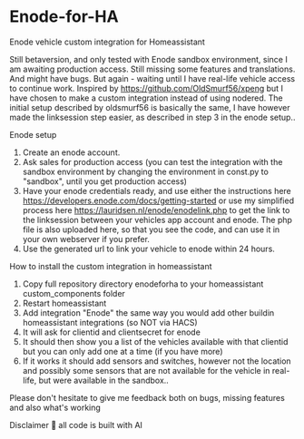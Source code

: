 # Enode-for-HA
Enode vehicle custom integration for Homeassistant

Still betaversion, and only tested with Enode sandbox environment, since I am awaiting production access.
Still missing some features and translations. And might have bugs. But again - waiting until I have real-life vehicle access to continue work.
Inspired by https://github.com/OldSmurf56/xpeng but I have chosen to make a custom integration instead of using nodered.
The initial setup described by oldsmurf56 is basically the same, I have however made the linksession step easier, as described in step 3 in the enode setup..


Enode setup
1) Create an enode account.
2) Ask sales for production access (you can test the integration with the sandbox environment by changing the environment in const.py to "sandbox", until you get production access)
3) Have your enode credentials ready, and use either the instructions here https://developers.enode.com/docs/getting-started or use my simplified process here https://lauridsen.nl/enode/enodelink.php to get the link to the linksession between your vehicles app account and enode. The php file is also uploaded here, so that you see the code, and can use it in your own webserver if you prefer.
4) Use the generated url to link your vehicle to enode within 24 hours.

How to install the custom integration in homeassistant
1) Copy full repository directory enodeforha to your homeassistant custom_components folder
2) Restart homeassistant
3) Add integration "Enode" the same way you would add other buildin homeassistant integrations (so NOT via HACS)
4) It will ask for clientid and clientsecret for enode
5) It should then show you a list of the vehicles available with that clientid but you can only add one at a time (if you have more)
6) If it works it should add sensors and switches, however not the location and possibly some sensors that are not available for the vehicle in real-life,  but were available in the sandbox..

Please don't hesitate to give me feedback both on bugs, missing features and also what's working

Disclaimer 🙂 all code is built with AI
